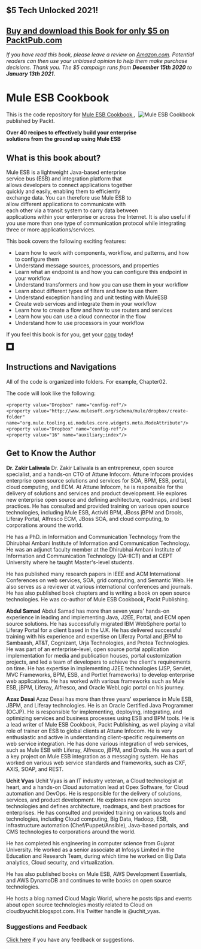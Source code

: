 ## $5 Tech Unlocked 2021!
[Buy and download this Book for only $5 on PacktPub.com](https://www.packtpub.com/product/mule-esb-cookbook/9781782164401)
-----
*If you have read this book, please leave a review on [Amazon.com](https://www.amazon.com/gp/product/1782164405).     Potential readers can then use your unbiased opinion to help them make purchase decisions. Thank you. The $5 campaign         runs from __December 15th 2020__ to __January 13th 2021.__*

# Mule ESB Cookbook 

<a href="https://prod.packtpub.com/in/application-development/mule-esb-cookbook?utm_source=github&utm_medium=repository&utm_campaign="><img src="https://prod.packtpub.com/media/catalog/product/cache/e4d64343b1bc593f1c5348fe05efa4a6/4/4/4401os_mule20esb20cookbook.jpg" alt="Mule ESB Cookbook " height="256px" align="right"></a>

This is the code repository for [Mule ESB Cookbook ](https://prod.packtpub.com/in/application-development/mule-esb-cookbook?utm_source=github&utm_medium=repository&utm_campaign=), published by Packt.

**Over 40 recipes to effectively build your enterprise solutions from the ground up using Mule ESB**

## What is this book about?
Mule ESB is a lightweight Java-based enterprise service bus (ESB) and integration platform that allows developers to connect applications together quickly and easily, enabling them to efficiently exchange data. You can therefore use Mule ESB to allow different applications to communicate with each other via a transit system to carry data between applications within your enterprise or across the Internet. It is also useful if you use more than one type of communication protocol while integrating three or more applications/services.

This book covers the following exciting features:
* Learn how to work with components, workflow, and patterns, and how to configure them
* Understand message sources, processors, and properties
* Learn what an endpoint is and how you can configure this endpoint in your workflow
* Understand transformers and how you can use them in your workflow
* Learn about different types of filters and how to use them
* Understand exception handling and unit testing with MuleESB
* Create web services and integrate them in your workflow
* Learn how to create a flow and how to use routers and services
* Learn how you can use a cloud connector in the flow
* Understand how to use processors in your workflow

If you feel this book is for you, get your [copy](https://www.amazon.com/dp/1782164405) today!

<a href="https://www.packtpub.com/?utm_source=github&utm_medium=banner&utm_campaign=GitHubBanner"><img src="https://raw.githubusercontent.com/PacktPublishing/GitHub/master/GitHub.png" 
alt="https://www.packtpub.com/" border="5" /></a>

## Instructions and Navigations
All of the code is organized into folders. For example, Chapter02.

The code will look like the following:
```
<property value="Dropbox" name="config-ref"/>
<property value="http://www.mulesoft.org/schema/mule/dropbox/create-folder" name="org.mule.tooling.ui.modules.core.widgets.meta.ModeAttribute"/>
<property value="Dropbox" name="config-ref"/>
<property value="16" name="auxiliary;index"/>
```
## Get to Know the Author
**Dr. Zakir Laliwala**
Dr. Zakir Laliwala is an entrepreneur, open source specialist, and a hands-on CTO of Attune Infocom. Attune Infocom provides enterprise open source solutions and services for SOA, BPM, ESB, portal, cloud computing, and ECM. At Attune Infocom, he is responsible for the delivery of solutions and services and product development. He explores new enterprise open source and defining architecture, roadmaps, and best practices. He has consulted and provided training on various open source technologies, including Mule ESB, Activiti BPM, JBoss jBPM and Drools, Liferay Portal, Alfresco ECM, JBoss SOA, and cloud computing, to corporations around the world.

He has a PhD. in Information and Communication Technology from the Dhirubhai Ambani Institute of Information and Communication Technology. He was an adjunct faculty member at the Dhirubhai Ambani Institute of Information and Communication Technology (DA-IICT) and at CEPT University where he taught Master's-level students.

He has published many research papers in IEEE and ACM International Conferences on web services, SOA, grid computing, and Semantic Web. He also serves as a reviewer at various international conferences and journals. He has also published book chapters and is writing a book on open source technologies. He was co-author of Mule ESB Cookbook, Packt Publishing.

**Abdul Samad**
Abdul Samad has more than seven years' hands-on experience in leading and implementing Java, J2EE, Portal, and ECM open source solutions. He has successfully migrated IBM WebSphere portal to Liferay Portal for a client based in the U.K. He has delivered successful training with his experience and expertise on Liferay Portal and jBPM to Sambaash, AT&T, Cognizant, Urja Technologies, and Protea Technologies. He was part of an enterprise-level, open source portal application implementation for media and publication houses, portal customization projects, and led a team of developers to achieve the client's requirements on time. He has expertise in implementing J2EE technologies (JSP, Servlet, MVC Frameworks, BPM, ESB, and Portlet frameworks) to develop enterprise web applications. He has worked with various frameworks such as Mule ESB, jBPM, Liferay, Alfresco, and Oracle WebLogic portal on his journey.

**Azaz Desai**
Azaz Desai has more than three years' experience in Mule ESB, JBPM, and Liferay technologies. He is an Oracle Certified Java Programmer (OCJP). He is responsible for implementing, deploying, integrating, and optimizing services and business processes using ESB and BPM tools. He is a lead writer of Mule ESB Cookbook, Packt Publishing, as well playing a vital role of trainer on ESB to global clients at Attune Infocom. He is very enthusiastic and active in understanding client-specific requirements on web service integration. He has done various integration of web services, such as Mule ESB with Liferay, Alfresco, jBPM, and Drools. He was a part of a key project on Mule ESB integration as a messaging system. He has worked on various web service standards and frameworks, such as CXF, AXIS, SOAP, and REST.

**Uchit Vyas**
Uchit Vyas is an IT industry veteran, a Cloud technologist at heart, and a hands-on Cloud automation lead at Opex Software, for Cloud automation and DevOps. He is responsible for the delivery of solutions, services, and product development. He explores new open source technologies and defines architecture, roadmaps, and best practices for enterprises. He has consulted and provided training on various tools and technologies, including Cloud computing, Big Data, Hadoop, ESB, infrastructure automation (Chef/Puppet/Ansible), Java-based portals, and CMS technologies to corporations around the world.

He has completed his engineering in computer science from Gujarat University. He worked as a senior associate at Infosys Limited in the Education and Research Team, during which time he worked on Big Data analytics, Cloud security, and virtualization.

He has also published books on Mule ESB, AWS Development Essentials, and AWS DynamoDB and continues to write books on open source technologies.

He hosts a blog named Cloud Magic World, where he posts tips and events about open source technologies mostly related to Cloud on cloudbyuchit.blogspot.com. His Twitter handle is @uchit_vyas.

### Suggestions and Feedback
[Click here](https://docs.google.com/forms/d/e/1FAIpQLSdy7dATC6QmEL81FIUuymZ0Wy9vH1jHkvpY57OiMeKGqib_Ow/viewform) if you have any feedback or suggestions.


